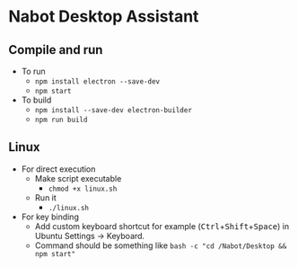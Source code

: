 # Nabot Desktop Assistant
## Compile and run
- To run
    - `npm install electron --save-dev`
    - `npm start`
- To build
    - `npm install --save-dev electron-builder`
    - `npm run build`

## Linux
- For direct execution
    - Make script executable
        - `chmod +x linux.sh`
    - Run it
        - `./linux.sh`
- For key binding
    - Add custom keyboard shortcut for example (<kbd>Ctrl</kbd>+<kbd>Shift</kbd>+<kbd>Space</kbd>) in Ubuntu Settings → Keyboard.
    - Command should be something like `bash -c "cd /Nabot/Desktop && npm start"`